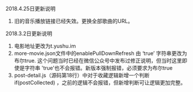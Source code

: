 2018.4.25日更新说明
1. 旧的音乐播放链接已经失效。更换全部歌曲的URL。



2018.3.2日更新说明
1. 电影地址更改为t.yushu.im
2. more-movie.json文件中的enablePullDownRefresh 由 ‘true’ 字符串更改为 布尔true.
   这个问题当时已经在微信公众号中发布过修正说明，但当时这里即使是字符串 'true'也不会报错。新版本强制报错，必须要求为布尔true
3. post-detail.js（源码第18行）中对于收藏逻辑新增一个判断 if(postCollected) ，之前的逻辑不会报错，但新增判断可让逻辑更加完整。